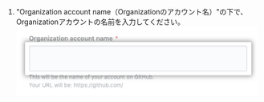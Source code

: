 1. "Organization account name（Organizationのアカウント名）"の下で、Organizationアカウントの名前を入力してください。 ![Organization名の入力フィールド](/assets/images/help/organizations/new-org-name.png)
